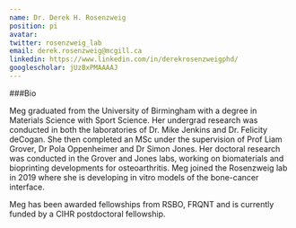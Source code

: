 ```yaml
---
name: Dr. Derek H. Rosenzweig
position: pi
avatar:
twitter: rosenzweig_lab
email: derek.rosenzweig@mcgill.ca
linkedin: https://www.linkedin.com/in/derekrosenzweigphd/
googlescholar: jUzBxPMAAAAJ
---
```


###Bio

Meg graduated from the University of Birmingham with a degree in Materials Science with Sport Science.
Her undergrad research was conducted in both the laboratories of Dr. Mike Jenkins and Dr. Felicity deCogan. She then completed an MSc under the supervision of Prof Liam Grover, Dr Pola Oppenheimer and Dr Simon Jones. Her doctoral research was conducted in the Grover and Jones labs, working on biomaterials and bioprinting developments for osteoarthritis. Meg joined the Rosenzweig lab in 2019 where she is developing in vitro models of the bone-cancer interface.

<p>Meg has been awarded fellowships from RSBO, FRQNT and is currently funded by a CIHR postdoctoral fellowship.<p>
